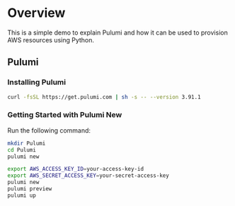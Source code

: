 # Overview
This is a simple demo to explain Pulumi and how it can be used to provision AWS resources using Python.

## Pulumi

### Installing Pulumi

```bash
curl -fsSL https://get.pulumi.com | sh -s -- --version 3.91.1
```

### Getting Started with Pulumi New

Run the following command:

```bash
mkdir Pulumi
cd Pulumi
pulumi new
```

```bash
export AWS_ACCESS_KEY_ID=your-access-key-id
export AWS_SECRET_ACCESS_KEY=your-secret-access-key
pulumi new
pulumi preview
pulumi up
```